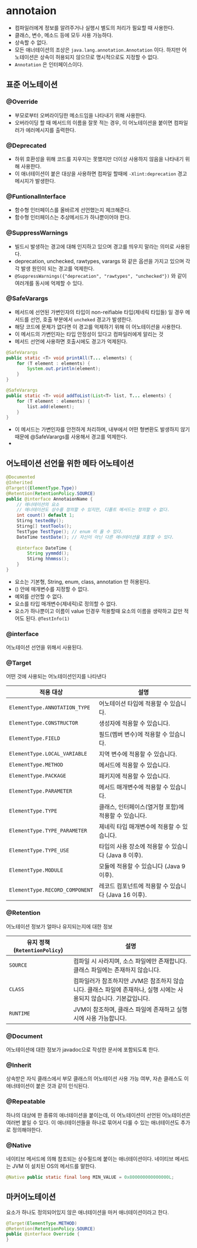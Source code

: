 # annotaion
- 컴파일러에게 정보를 알려주거나 실행시 별도의 처리가 필요할 때 사용한다.
- 클래스, 변수, 메소드 등에 모두 사용 가능하다.
- 상속할 수 없다.
- 모든 애너테이션의 조상은 `java.lang.annotation.Annotation` 이다. 하지만 어노테이션은 상속이 허용되지 않으므로 명시적으로도 지정할 수 없다.
- `Annotation` 은 인터페이스이다.

## 표준 어노테이션
### @Override
- 부모로부터 오버라이딩한 메소드임을 나타내기 위해 사용한다.
- 오버라이딩 할 때 메서드의 이름을 잘못 적는 경우, 이 어노테이션을 붙이면 컴파일러가 에러메시지를 출력한다.

### @Deprecated
- 하위 호환성을 위해 코드를 지우지는 못했지만 더이상 사용하지 않음을 나타내기 위해 사용한다. 
- 이 애너테이션이 붙은 대상을 사용하면 컴파일 할때에 `-Xlint:deprecation` 경고 메시지가 발생한다.

### @FuntionalInterface
- 함수형 인터페이스를 올바르게 선언했는지 체크해준다.
- 함수형 인터페이스는 추상메서드가 하나뿐이어야 한다.

### @SuppressWarnings
- 빌드시 발생하는 경고에 대해 인지하고 있으며 경고를 띄우지 말라는 의미로 사용된다.
- deprecation, unchecked, rawtypes, varargs 와 같은 옵션을 가지고 있으며 각각 발생 원인이 되는 경고를 억제한다.
- `@SuppressWarnings({"deprecation", "rawtypes", "unchecked"})` 와 같이 여러개를 동시에 억제할 수 있다.

### @SafeVarargs
- 메서드에 선언된 가변인자의 타입이 non-reifiable 타입(제네릭 타입들) 일 경우 메서드를 선언, 호출 부분에서 `uncheked` 경고가 발생한다.
- 해당 코드에 문제가 없다면 이 경고를 억제하기 위해 이 어노테이션을 사용한다.
- 이 메서드의 가변인자는 타입 안정성이 있다고 컴파일러에게 알리는 것
- 메서드 선언에 사용하면 호출시에도 경고가 억제된다.
```java
@SafeVarargs
public static <T> void printAll(T... elements) {
    for (T element : elements) {
        System.out.println(element);
    }
}

@SafeVarargs
public static <T> void addToList(List<T> list, T... elements) {
    for (T element : elements) {
        list.add(element);
    }
}
```
- 이 메서드는 가변인자를 안전하게 처리하며, 내부에서 어떤 형변환도 발생하지 않기 때문에 @SafeVarargs를 사용해서 경고를 억제한다.
- 
## 어노테이션 선언을 위한 메타 어노테이션
```java
@Documented
@Inherited
@Target({ElementType.Type})
@Retention(RetentionPolicy.SOURCE)
public @interface AnnotaionName {
    // 애너테이션의 요소
    // 애너테이션도 상수를 정의할 수 있지만, 디폴트 메서드는 정의할 수 없다.
    int count() default 1; 
    Stirng testedBy();
    Stirng[] testTools();
    TestType TestType(); // enum 이 올 수 있다.
    DateTime testDate(); // 자신이 아닌 다른 애너테이션을 포함할 수 있다.
    
    @interface DateTime {
        String yymmdd();
        Stirng hhmmss(); 
    }
}
```
- 요소는 기본형, String, enum, class, annotation 만 허용된다.
- () 안에 매개변수를 지정할 수 없다.
- 예외를 선언할 수 없다.
- 요소를 타입 매개변수(제네릭)로 정의할 수 없다.
- 요소가 하나뿐이고 이름이 value 인경우 적용할때 요소의 이름을 생략하고 값만 적어도 된다. `@TestInfo(1)`
 
### @interface
어노테이션 선언을 위해서 사용된다.
### @Target
어떤 것에 사용되는 어노테이션인지를 나타낸다

| 적용 대상              | 설명                                 |
|----------------------|------------------------------------|
| `ElementType.ANNOTATION_TYPE` | 어노테이션 타입에 적용할 수 있습니다.  |
| `ElementType.CONSTRUCTOR`     | 생성자에 적용할 수 있습니다.         |
| `ElementType.FIELD`           | 필드(멤버 변수)에 적용할 수 있습니다.  |
| `ElementType.LOCAL_VARIABLE`  | 지역 변수에 적용할 수 있습니다.      |
| `ElementType.METHOD`          | 메서드에 적용할 수 있습니다.       |
| `ElementType.PACKAGE`         | 패키지에 적용할 수 있습니다.         |
| `ElementType.PARAMETER`       | 메서드 매개변수에 적용할 수 있습니다.    |
| `ElementType.TYPE`            | 클래스, 인터페이스(열거형 포함)에 적용할 수 있습니다.    |
| `ElementType.TYPE_PARAMETER`  | 제네릭 타입 매개변수에 적용할 수 있습니다.           |
| `ElementType.TYPE_USE`        | 타입의 사용 장소에 적용할 수 있습니다 (Java 8 이후). |
| `ElementType.MODULE`          | 모듈에 적용할 수 있습니다 (Java 9 이후).        |
| `ElementType.RECORD_COMPONENT`| 레코드 컴포넌트에 적용할 수 있습니다 (Java 16 이후). |


### @Retention
어노테이션 정보가 얼마나 유지되는지에 대한 정보

| 유지 정책 (`RetentionPolicy`) | 설명                                                                                           |
|------------------------------|------------------------------------------------------------------------------------------------|
| `SOURCE`                      | 컴파일 시 사라지며, 소스 파일에만 존재합니다. 클래스 파일에는 존재하지 않습니다.               |
| `CLASS`                       | 컴파일러가 참조하지만 JVM은 참조하지 않습니다. 클래스 파일에 존재하나, 실행 시에는 사용되지 않습니다. 기본값입니다. |
| `RUNTIME`                     | JVM이 참조하며, 클래스 파일에 존재하고 실행 시에 사용 가능합니다.                               |

### @Document
어노테이션에 대한 정보가 javadoc으로 작성한 문서에 포함되도록 한다.

### @Inherit
상속받은 자식 클래스에서 부모 클래스의 어노테이션 사용 가능 여부, 자손 클래스도 이 애너테이션이 붙은 것과 같이 인식된다.

### @Repeatable
하나의 대상에 한 종류의 애너테이션을 붙이는데, 이 어노테이션이 선언된 어노테이션은 여러번 붙일 수 있다. 
이 애너테이션들을 하나로 묶어서 다룰 수 있는 애너테이션도 추가로 정의해야한다.

### @Native
네이티브 메서드에 의해 참조되는 상수필드에 붙이는 애너테이션이다. 네이티브 메서드는 JVM 이 설치된 OS의 메서드를 말한다.
```java
@Native public static final long MIN_VALUE = 0x800000000000000L;
```

## 마커어노테이션
요소가 하나도 정의되어있지 않은 애너테이션을 마커 애너테이션이라고 한다.
```java
@Target(ElementType.METHOD)
@Retention(RetentionPolicy.SOURCE)
public @interface Override {
}
```